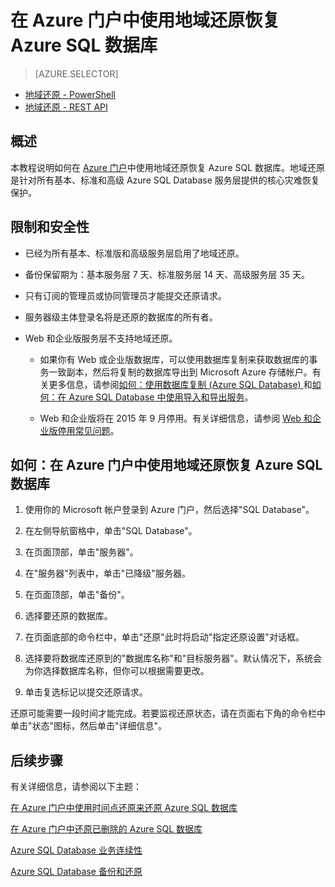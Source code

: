 <properties 
   pageTitle="在 Azure 门户中使用地域还原恢复 Azure SQL 数据库" 
   description="地域还原, Microsoft Azure SQL Database, 还原数据库, 恢复数据库, Azure 管理门户, Azure 门户" 
   services="sql-database" 
   documentationCenter="" 
   authors="elfisher" 
   manager="jeffreyg" 
   editor="v-romcal"/>
<tags ms.service="sql-database"
    ms.date="03/18/2015"
    wacn.date="04/15/2015"
    />




# 在 Azure 门户中使用地域还原恢复 Azure SQL 数据库

> [AZURE.SELECTOR]
- [地域还原 - PowerShell](/documentation/articles/sql-database-geo-restore-tutorial-powershell/)
- [地域还原 - REST API](/documentation/articles/sql-database-geo-restore-tutorial-rest/)   

## 概述

本教程说明如何在 [Azure 门户](http://manage.windowsazure.cn/)中使用地域还原恢复 Azure SQL 数据库。地域还原是针对所有基本、标准和高级 Azure SQL Database 服务层提供的核心灾难恢复保护。

## 限制和安全性

* 已经为所有基本、标准版和高级服务层启用了地域还原。

* 备份保留期为：基本服务层 7 天、标准服务层 14 天、高级服务层 35 天。

* 只有订阅的管理员或协同管理员才能提交还原请求。

* 服务器级主体登录名将是还原的数据库的所有者。

* Web 和企业版服务层不支持地域还原。
 
	* 如果你有 Web 或企业版数据库，可以使用数据库复制来获取数据库的事务一致副本，然后将复制的数据库导出到 Microsoft Azure 存储帐户。有关更多信息，请参阅[如何：使用数据库复制 (Azure SQL Database) ](http://msdn.microsoft.com/zh-cn/library/azure/ff951631.aspx)和[如何：在 Azure SQL Database 中使用导入和导出服务](http://msdn.microsoft.com/zh-cn/library/azure/hh335292.aspx)。

	* Web 和企业版将在 2015 年 9 月停用。有关详细信息，请参阅 [Web 和企业版停用常见问题](http://msdn.microsoft.com/zh-cn/library/azure/dn741330.aspx)。

## 如何：在 Azure 门户中使用地域还原恢复 Azure SQL 数据库

<!--<iframe src="http://channel9.msdn.com/Blogs/Windows-Azure/Restore-a-SQL-Database-Using-Geo-Restore/player" width="960" height="540" allowFullScreen frameBorder="0"></iframe>-->

1. 使用你的 Microsoft 帐户登录到 Azure 门户，然后选择"SQL Database"。

2. 在左侧导航窗格中，单击"SQL Database"。

3. 在页面顶部，单击"服务器"。

4. 在"服务器"列表中，单击"已降级"服务器。

4. 在页面顶部，单击"备份"。

5. 选择要还原的数据库。

6. 在页面底部的命令栏中，单击"还原"此时将启动"指定还原设置"对话框。 

7. 选择要将数据库还原到的"数据库名称"和"目标服务器"。默认情况下，系统会为你选择数据库名称，但你可以根据需要更改。   

9. 单击复选标记以提交还原请求。

还原可能需要一段时间才能完成。若要监视还原状态，请在页面右下角的命令栏中单击"状态"图标，然后单击"详细信息"。

## 后续步骤

有关详细信息，请参阅以下主题： 

[在 Azure 门户中使用时间点还原来还原 Azure SQL 数据库](/documentation/articles/sql-database-point-in-time-restore-tutorial-management-portal/)

[在 Azure 门户中还原已删除的 Azure SQL 数据库](/documentation/articles/sql-database-restore-deleted-database-tutorial-management-portal/)

[Azure SQL Database 业务连续性](http://msdn.microsoft.com/zh-cn/library/azure/hh852669.aspx)

[Azure SQL Database 备份和还原](http://msdn.microsoft.com/zh-cn/library/azure/jj650016.aspx)

<!--[Azure SQL Database Geo-Restore (blog)](http://azure.microsoft.com/blog/2014/09/13/azure-sql-database-geo-restore/)-->

<!--HONumber=50-->